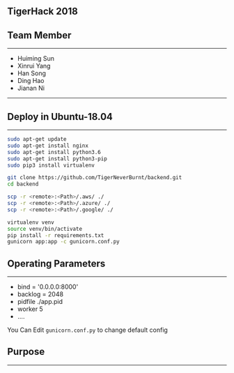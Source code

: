 ## TigerHack 2018

## Team Member

---

- Huiming Sun
- Xinrui Yang
- Han Song
- Ding Hao
- Jianan Ni

---

## Deploy in Ubuntu-18.04

---

```bash
sudo apt-get update
sudo apt-get install nginx
sudo apt-get install python3.6
sudo apt-get install python3-pip
sudo pip3 install virtualenv
```

```bash
git clone https://github.com/TigerNeverBurnt/backend.git
cd backend
```

```bash
scp -r <remote>:<Path>/.aws/ ./
scp -r <remote>:<Path>/.azure/ ./
scp -r <remote>:<Path>/.google/ ./
```

```bash
virtualenv venv 
source venv/bin/activate
pip install -r requirements.txt
gunicorn app:app -c gunicorn.conf.py
```

## Operating Parameters

---

- bind = '0.0.0.0:8000'
- backlog = 2048
- pidfile ./app.pid
- worker 5
- ....

You Can Edit `gunicorn.conf.py` to change default config 


## Purpose

---

